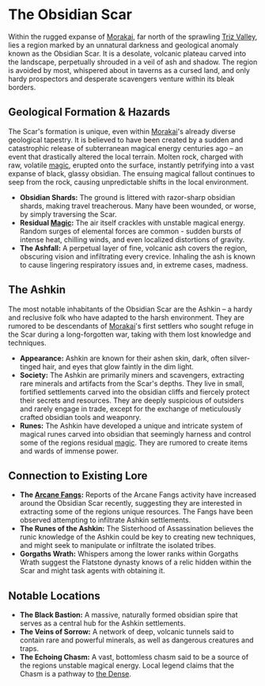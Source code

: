 # The Obsidian Scar

Within the rugged expanse of [Morakai](/geography/continent/morakai.md), far north of the sprawling [Triz Valley](/geography/settlement/city/triz-valley.md), lies a region marked by an unnatural darkness and geological anomaly known as the Obsidian Scar. It is a desolate, volcanic plateau carved into the landscape, perpetually shrouded in a veil of ash and shadow. The region is avoided by most, whispered about in taverns as a cursed land, and only hardy prospectors and desperate scavengers venture within its bleak borders.

## Geological Formation & Hazards

The Scar's formation is unique, even within [Morakai](/geography/continent/morakai.md)'s already diverse geological tapestry. It is believed to have been created by a sudden and catastrophic release of subterranean magical energy centuries ago – an event that drastically altered the local terrain. Molten rock, charged with raw, volatile [magic](/structure/mechanic/magic.md), erupted onto the surface, instantly petrifying into a vast expanse of black, glassy obsidian. The ensuing magical fallout continues to seep from the rock, causing unpredictable shifts in the local environment. 

*   **Obsidian Shards:** The ground is littered with razor-sharp obsidian shards, making travel treacherous. Many have been wounded, or worse, by simply traversing the Scar.
*   **Residual [Magic](/structure/mechanic/magic.md):** The air itself crackles with unstable magical energy.  Random surges of elemental forces are common - sudden bursts of intense heat, chilling winds, and even localized distortions of gravity.
*   **The Ashfall:** A perpetual layer of fine, volcanic ash covers the region, obscuring vision and infiltrating every crevice. Inhaling the ash is known to cause lingering respiratory issues and, in extreme cases, madness.

## The Ashkin

The most notable inhabitants of the Obsidian Scar are the Ashkin – a hardy and reclusive folk who have adapted to the harsh environment. They are rumored to be descendants of [Morakai](/geography/continent/morakai.md)'s first settlers who sought refuge in the Scar during a long-forgotten war, taking with them lost knowledge and techniques. 

*   **Appearance:** Ashkin are known for their ashen skin, dark, often silver-tinged hair, and eyes that glow faintly in the dim light. 
*   **Society:** The Ashkin are primarily miners and scavengers, extracting rare minerals and artifacts from the Scar's depths. They live in small, fortified settlements carved into the obsidian cliffs and fiercely protect their secrets and resources.  They are deeply suspicious of outsiders and rarely engage in trade, except for the exchange of meticulously crafted obsidian tools and weaponry. 
*   **Runes:** The Ashkin have developed a unique and intricate system of magical runes carved into obsidian that seemingly harness and control some of the regions residual [magic](/structure/mechanic/magic.md). They are rumored to create items and wards of immense power. 

## Connection to Existing Lore

*   **The [Arcane Fangs](/structure/society/factions/arcane-fangs.md):** Reports of the Arcane Fangs activity have increased around the Obsidian Scar recently, suggesting they are interested in extracting some of the regions unique resources. The Fangs have been observed attempting to infiltrate Ashkin settlements.
*   **The Runes of the Ashkin:** The Sisterhood of Assassination believes the runic knowledge of the Ashkin could be key to creating new techniques, and might seek to manipulate or infiltrate the isolated tribes.
*   **Gorgaths Wrath:** Whispers among the lower ranks within Gorgaths Wrath suggest the Flatstone dynasty knows of a relic hidden within the Scar and might task agents with obtaining it.

## Notable Locations

*   **The Black Bastion:** A massive, naturally formed obsidian spire that serves as a central hub for the Ashkin settlements.
*   **The Veins of Sorrow:** A network of deep, volcanic tunnels said to contain rare and powerful minerals, as well as dangerous creatures and traps.
*   **The Echoing Chasm:** A vast, bottomless chasm said to be a source of the regions unstable magical energy. Local legend claims that the Chasm is a pathway to [the Dense](/geography/cosmology/plane-of-existance/the-dense.md).
